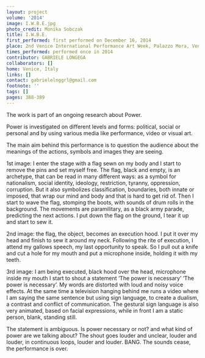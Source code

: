 ```yaml
---
layout: project
volume: '2014'
image: I.W.B.E.jpg
photo_credit: Monika Sobczak
title: I.W.B.E.
first_performed: first performed on December 16, 2014
place: 2nd Venice International Performance Art Week, Palazzo Mora, Venice, Italy
times_performed: performed once in 2014
contributor: GABRIELE LONGEGA
collaborators: []
home: Venice, Italy
links: []
contact: gabrielelnggrl@gmail.com
footnote: ''
tags: []
pages: 388-389
---
```


The work is part of an ongoing research about Power.

Power is investigated on different levels and forms: political, social or personal and by using various media like performance, video or visual art.

The main aim behind this performance is to question the audience about the meanings of the actions, symbols and images they are seeing.

1st image: I enter the stage with a flag sewn on my body and I start to remove the pins and set myself free. The flag, black and empty, is an archetype, that can be read in many different ways: as a symbol for nationalism, social identity, ideology, restriction, tyranny, oppression, corruption. But it also symbolizes classification, boundaries, both innate or imposed, that wrap our mind and body and that is hard to get rid of. Then I start to wave the flag, stomping the boots, with sounds of drum rolls in the background. The movements are paramilitary, as a black army parade, predicting the next actions. I put down the flag on the ground, I tear it up and start to sew it.

2nd image: the flag, the object, becomes an execution hood. I put it over my head and finish to sew it around my neck. Following the rite of execution, I attend my gallows speech, my last opportunity to speak. So I pull out a knife and cut a hole for my mouth and put a microphone inside, holding it with my teeth.

3rd image: I am being executed, black hood over the head, microphone inside my mouth I start to shout a statement ‘The power is necessary’ ‘The power is necessary’. My words are distorted with loud and noisy voice effects. At the same time a television hanging behind me runs a video where I am saying the same sentence but using sign language, to create a dualism, a contrast and conflict of communication. The gestural sign language is also very animated, based on facial expressions, while in front I am a static person, blank, standing still.

The statement is ambiguous. Is power necessary or not? and what kind of power are we talking about? The shout goes louder and unclear, louder and louder, in continuous loops, louder and louder. BANG. The sounds cease, the performance is over.
